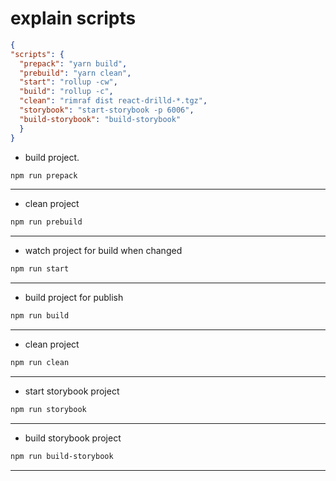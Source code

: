 # explain scripts

  ```json
  {
  "scripts": {
    "prepack": "yarn build",
    "prebuild": "yarn clean",
    "start": "rollup -cw",
    "build": "rollup -c",
    "clean": "rimraf dist react-drilld-*.tgz",
    "storybook": "start-storybook -p 6006",
    "build-storybook": "build-storybook"
    }
  }
  ```
- build project.
```sh
npm run prepack
```
---
- clean project
```sh
npm run prebuild
```
---
- watch project for build when changed
```sh
npm run start
```
---
- build project for publish
```sh
npm run build
```
---
- clean project
```sh
npm run clean
```
---
- start storybook project
```sh
npm run storybook
```
---
- build storybook project
```sh
npm run build-storybook
```
---